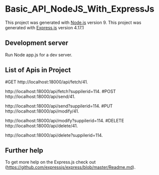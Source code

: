 # Basic_API_NodeJS_With_ExpressJs

This project was generated with [Node.js](https://github.com/nodejs/node) version 9.
This project was generated with [Express.js](https://github.com/expressjs/express) version 4.17.1

## Development server

Run Node app.js for a dev server.

## List of Apis in Project

#GET
  http://localhost:18000/api/fetch/41.
  
  http://localhost:18000/api/fetch?suppilerid=114.
#POST  
  http://localhost:18000/api/send/41.
  
  http://localhost:18000/api/send?suppilerid=114.
#PUT 
  http://localhost:18000/api/modify/41.
  
  http://localhost:18000/api/modify?suppilerid=114.
#DELETE  
  http://localhost:18000/api/delete/41.
  
  http://localhost:18000/api/delete?suppilerid=114.

## Further help

To get more help on the Express.js check out (https://github.com/expressjs/express/blob/master/Readme.md).

